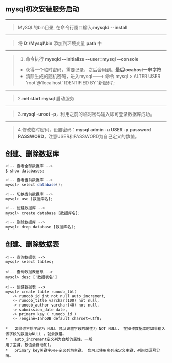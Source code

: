 ## mysql初次安装服务启动
----------

>   MySQL的bin目录, 在命令行窗口输入:**mysqld --install**

****

>   将 **D:\Mysql\bin**    添加到环境变量 **path** 中

****
> 1. 命令执行 **mysqld --initialize --user=mysql --console**
>   * 获得一个临时密码，需要记录，之后会用到。**最后locahost一串字符**
>   * 清除生成的随机密码，进入mysql---> 命令 mysql > ALTER USER 'root'@'localhost' IDENTIFIED BY '新密码';

****
> 2.**net start mysql** 启动服务

****
> 3.**mysql -uroot -p**，利用之前的临时密码输入即可登录数据库成功。

****
> 4.修改临时密码，设置密码：**mysql admin -u USER -p password PASSWORD**，注意USER和PASSWORD为自己定义的数值。

创建、删除数据库
----------
```javascript
<!-- 查看全部数据库 -->
$ show databases;

<!-- 查看当前数据库 -->
mysql> select database();

<!-- 切换当前数据库 -->
mysql> use [数据库名];

<!-- 创建数据库 -->
mysql> create database [数据库名];

<!-- 删除数据库 -->
mysql> drop database [数据库名];
```

创建、删除数据表
----------
```
<!-- 查询数据表 -->
mysql> select tables;

<!-- 查询数据表信息 -->
mysql> desc ['数据表名']

<!-- 创建数据表 -->
mysql> create table runoob_tbl(
   -> runoob_id int not null auto_increment,
   -> runoob_title varchar(100) not null,
   -> runoob_author varchar(40) not null,
   -> submission_date date,
   -> primary key ( runoob_id )
   -> )engine=InnoDB default charset=utf8;

*   如果你不想字段为 NULL 可以设置字段的属性为 NOT NULL， 在操作数据库时如果输入该字段的数据为NULL ，就会报错。
*   auto_increment定义列为自增的属性，一般
用于主键，数值会自动加1。
*   primary key关键字用于定义列为主键。 您可以使用多列来定义主键，列间以逗号分隔。
```
